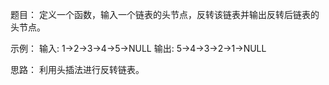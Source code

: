 题目：
定义一个函数，输入一个链表的头节点，反转该链表并输出反转后链表的头节点。

示例：
输入: 1->2->3->4->5->NULL
输出: 5->4->3->2->1->NULL

思路：
利用头插法进行反转链表。